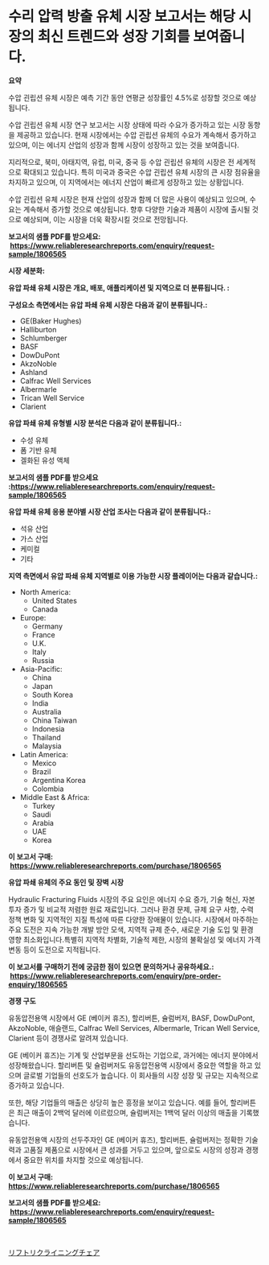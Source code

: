 <p><h1>수리 압력 방출 유체 시장 보고서는 해당 시장의 최신 트렌드와 성장 기회를 보여줍니다.</h1></p><p><strong>요약</strong></p>
<p><p>수압 괸립션 유체 시장은 예측 기간 동안 연평균 성장률인 4.5%로 성장할 것으로 예상됩니다.</p><p>수압 괸립션 유체 시장 연구 보고서는 시장 상태에 따라 수요가 증가하고 있는 시장 동향을 제공하고 있습니다. 현재 시장에서는 수압 괸립션 유체의 수요가 계속해서 증가하고 있으며, 이는 에너지 산업의 성장과 함께 시장이 성장하고 있는 것을 보여줍니다.</p><p>지리적으로, 북미, 아태지역, 유럽, 미국, 중국 등 수압 괸립션 유체의 시장은 전 세계적으로 확대되고 있습니다. 특히 미국과 중국은 수압 괸립션 유체 시장의 큰 시장 점유율을 차지하고 있으며, 이 지역에서는 에너지 산업이 빠르게 성장하고 있는 상황입니다.</p><p>수압 괸립션 유체 시장은 현재 산업의 성장과 함께 더 많은 사용이 예상되고 있으며, 수요는 계속해서 증가할 것으로 예상됩니다. 향후 다양한 기술과 제품이 시장에 출시될 것으로 예상되며, 이는 시장을 더욱 확장시킬 것으로 전망됩니다.</p></p>
<p><strong>보고서의 샘플 PDF를 받으세요: &nbsp;<a href="https://www.reliableresearchreports.com/enquiry/request-sample/1806565">https://www.reliableresearchreports.com/enquiry/request-sample/1806565</a></strong></p>
<p><strong>시장 세분화:</strong></p>
<p><strong> 유압 파쇄 유체 시장은 개요, 배포, 애플리케이션 및 지역으로 더 분류됩니다. :</strong></p>
<p><strong>구성요소 측면에서는 유압 파쇄 유체 시장은 다음과 같이 분류됩니다.:</strong></p>
<p><ul><li>GE(Baker Hughes)</li><li>Halliburton</li><li>Schlumberger</li><li>BASF</li><li>DowDuPont</li><li>AkzoNoble</li><li>Ashland</li><li>Calfrac Well Services</li><li>Albermarle</li><li>Trican Well Service</li><li>Clarient</li></ul></p>
<p><strong> 유압 파쇄 유체 유형별 시장 분석은 다음과 같이 분류됩니다.:</strong></p>
<p><ul><li>수성 유체</li><li>폼 기반 유체</li><li>겔화된 유성 액체</li></ul></p>
<p><strong>보고서의 샘플 PDF를 받으세요 :<a href="https://www.reliableresearchreports.com/enquiry/request-sample/1806565">https://www.reliableresearchreports.com/enquiry/request-sample/1806565</a></strong></p>
<p><strong> 유압 파쇄 유체 응용 분야별 시장 산업 조사는 다음과 같이 분류됩니다.:</strong></p>
<p><ul><li>석유 산업</li><li>가스 산업</li><li>케미컬</li><li>기타</li></ul></p>
<p><strong>지역 측면에서 유압 파쇄 유체 지역별로 이용 가능한 시장 플레이어는 다음과 같습니다.:</strong></p>
<p><ul>
    <li>
        North America:
        <ul>
            <li>United States</li>
            <li>Canada</li>
        </ul>
    </li>
    <li>
        Europe:
        <ul>
            <li>Germany</li>
            <li>France</li>
            <li>U.K.</li>
            <li>Italy</li>
            <li>Russia</li>
        </ul>
    </li>
    <li>
        Asia-Pacific:
        <ul>
            <li>China</li>
            <li>Japan</li>
            <li>South Korea</li>
            <li>India</li>
            <li>Australia</li>
            <li>China Taiwan</li>
            <li>Indonesia</li>
            <li>Thailand</li>
            <li>Malaysia</li>
        </ul>
    </li>
    <li>
        Latin America:
        <ul>
            <li>Mexico</li>
            <li>Brazil</li>
            <li>Argentina Korea</li>
            <li>Colombia</li>
        </ul>
    </li>
    <li>
        Middle East & Africa:
        <ul>
            <li>Turkey</li>
            <li>Saudi</li>
            <li>Arabia</li>
            <li>UAE</li>
            <li>Korea</li>
        </ul>
    </li>
    </ul></p>
<p><strong>이 보고서 구매: &nbsp;<a href="https://www.reliableresearchreports.com/purchase/1806565">https://www.reliableresearchreports.com/purchase/1806565</a></strong></p>
<p><strong>유압 파쇄 유체의 주요 동인 및 장벽 시장</strong></p>
<p><p>Hydraulic Fracturing Fluids 시장의 주요 요인은 에너지 수요 증가, 기술 혁신, 자본 투자 증가 및 비교적 저렴한 원료 재료입니다. 그러나 환경 문제, 규제 요구 사항, 수력 정책 변화 및 지역적인 지질 특성에 따른 다양한 장애물이 있습니다. 시장에서 마주하는 주요 도전은 지속 가능한 개발 방안 모색, 지역적 규제 준수, 새로운 기술 도입 및 환경 영향 최소화입니다.특별히 지역적 차별화, 기술적 제한, 시장의 불확실성 및 에너지 가격 변동 등이 도전으로 지적됩니다.</p></p>
<p><strong>이 보고서를 구매하기 전에 궁금한 점이 있으면 문의하거나 공유하세요.: &nbsp;<a href="https://www.reliableresearchreports.com/enquiry/pre-order-enquiry/1806565">https://www.reliableresearchreports.com/enquiry/pre-order-enquiry/1806565</a></strong></p>
<p><strong>경쟁 구도</strong></p>
<p><p>유동압전용액 시장에서 GE (베이커 휴즈), 할리버튼, 슐럼버저, BASF, DowDuPont, AkzoNoble, 애슬랜드, Calfrac Well Services, Albermarle, Trican Well Service, Clarient 등이 경쟁사로 알려져 있습니다. </p><p>GE (베이커 휴즈)는 기계 및 산업부문을 선도하는 기업으로, 과거에는 에너지 분야에서 성장해왔습니다. 할리버튼 및 슐럼버저도 유동압전용액 시장에서 중요한 역할을 하고 있으며 글로벌 기업들의 선호도가 높습니다. 이 회사들의 시장 성장 및 규모는 지속적으로 증가하고 있습니다. </p><p>또한, 해당 기업들의 매출은 상당히 높은 흥정을 보이고 있습니다. 예를 들어, 할리버튼은 최근 매출이 2백억 달러에 이르렀으며, 슐럼버저는 1백억 달러 이상의 매출을 기록했습니다. </p><p>유동압전용액 시장의 선두주자인 GE (베이커 휴즈), 할리버튼, 슐럼버저는 정확한 기술력과 고품질 제품으로 시장에서 큰 성과를 거두고 있으며, 앞으로도 시장의 성장과 경쟁에서 중요한 위치를 차지할 것으로 예상됩니다.</p></p>
<p><strong>이 보고서 구매: &nbsp; <a href="https://www.reliableresearchreports.com/purchase/1806565">https://www.reliableresearchreports.com/purchase/1806565</a></strong></p>
<p><strong>보고서의 샘플 PDF를 받으세요: &nbsp;<a href="https://www.reliableresearchreports.com/enquiry/request-sample/1806565">https://www.reliableresearchreports.com/enquiry/request-sample/1806565</a></strong><strong></strong></p>
<p>&nbsp;</p>
<p><p><a href="https://github.com/mreklxf44233/Market-Research-Report-List-1/blob/main/42185609542.md">リフトリクライニングチェア</a></p></p>